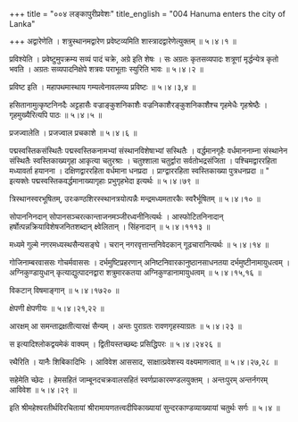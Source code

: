 +++
title = "००४ लङ्कापुरीप्रवेशः"
title_english = "004 Hanuma enters the city of Lanka"

+++
अद्वारेणेति । शत्रुस्थानमद्वारेण प्रवेष्टव्यमिति शास्त्रादद्वारेणेत्युक्तम्  ॥  ५।४।१  ॥   

  

प्रविश्येति । प्रवेष्टुमुपक्रम्य सव्यं पादं चक्रे, अग्रे इति शेषः । सः अग्रतः कृतसव्यपादः शत्रूणां मृर्द्धन्येत्र कृतो भवति । अग्रतः सव्यपादनिक्षेपे शत्रवः पराभूताः स्युरिति भावः  ॥  ५।४।२  ॥   

  

प्रविष्ट इति । महापथमास्थाय गम्यत्वेनावलम्व्य प्रविष्टः  ॥  ५।४।३,४  ॥   

  

हसितानामुत्कृष्टनिनदैः अट्टहासैः वज्राङ्कुशनिकाशैः वज्रनिकाशैरङ्कुशनिकाशैश्च गृहमेधैः गृहश्रेष्ठैः । गृहमुख्यैरित्यपि पाठः  ॥  ५।४।५  ॥   

  

प्रजज्वालेति । प्रजज्वाल प्रचकाशे  ॥  ५।४।६  ॥   

  

पद्मस्वस्तिकसंस्थितैः पद्मस्वस्तिकनामभ्यां संस्थानविशेषाभ्यां सस्थितैः । वर्द्धमानगृहैः वर्धमाननाम्ना संस्थानेन संस्थितैः स्वस्तिकाख्यगृहा आकृत्या चतुरश्राः । चतुश्शाला चतुर्द्वारा सर्वतोभद्रसंजिता । पश्चिमद्वाररहिता मध्यावर्ता हयानना । दक्षिणद्वाररहिता वर्धमाना धनप्रदा । प्राग्द्वाररहिता स्वस्तिकाख्या पुत्रधनप्रदा  ॥  " इत्यक्तेः पद्मस्वस्तिकवर्द्धमानाख्यागृहाः प्रभुगृहभेदा इत्यर्थः  ॥  ५।४।७९  ॥   

  

त्रिस्थानस्वरभूषितम्, उरःकण्ठशिरस्स्थानत्रयोत्पन्नैः मन्द्रमध्यमतारकैः स्वरैर्भूषितम्  ॥  ५।४।१०  ॥   

  

सोपाननिनदान् सोपानसञ्चरत्कान्ताजनमञ्जीरध्वनीनित्यर्थः । आस्फोटितनिनादान् हर्षोत्पन्नक्रियाविशेषजनितशब्दान् क्ष्वेलितान् । सिंहनादान्  ॥  ५।४।१११३  ॥   

  

मध्यमे गुल्मे नगरमध्यस्थसैन्यसङ्घे । चरान् नगरवृत्तान्तनिवेदकान् गूढचारानित्यर्थः  ॥  ५।४।१४  ॥   

  

गोजिनाम्बरवाससः गोचर्मवाससः । दर्भमुष्टिप्रहरणान् अनिष्टनिवारकानुष्ठानसाधनतया दर्भमुष्टीनामायुधत्वम् । अग्निकुण्डायुधान् कृत्याद्युत्पादनद्वारा शत्रुमारकतया अग्निकुण्डानामायुधत्वम्  ॥  ५।४।१५,१६  ॥   

  

विकटान् विषमाङ्गान्  ॥  ५।४।१७२०  ॥   

  

क्षेपणी क्षेपणीयः  ॥  ५।४।२१,२२  ॥   

  

आरक्षम् आ समन्ताद्रक्षतीत्यारक्षं सैन्यम् । अन्तः पुराग्रतः रावणगृहस्याग्रतः  ॥  ५।४।२३  ॥   

  

स इत्यादिश्लोकद्वयमेकं वाक्यम् । द्वितीयस्तच्छब्दः प्रसिद्धिपरः  ॥  ५।४।२४२६  ॥   

  

रथैरिति । यानैः शिबिकादिभिः । आविवेश आससाद, साक्षात्प्रवेशस्य वक्ष्यमाणत्वात्  ॥  ५।४।२७,२८  ॥   

  

सहेमेति च्छेदः । हेमसहितं जाम्बूनदचक्रवालसहितं स्वर्णप्राकारमण्डलयुक्तम् । अन्तःपुरम् अन्तर्नगरम् आविवेश  ॥  ५।४।२९  ॥   

  

इति श्रीमहेश्वरतीर्थविरचितायां श्रीरामायणतत्त्वदीपिकाख्यायां सुन्दरकाण्डव्याख्यायां चतुर्थः सर्गः  ॥  ५।४  ॥   

  

